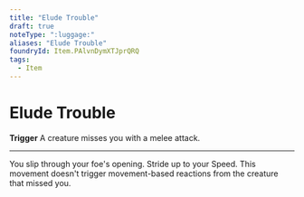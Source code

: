 ```yaml
---
title: "Elude Trouble"
draft: true
noteType: ":luggage:"
aliases: "Elude Trouble"
foundryId: Item.PAlvnDymXTJprQRQ
tags:
  - Item
---
```


# Elude Trouble

**Trigger** A creature misses you with a melee attack.

* * *

You slip through your foe's opening. Stride up to your Speed. This movement doesn't trigger movement-based reactions from the creature that missed you.
